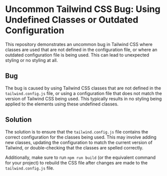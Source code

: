 # Uncommon Tailwind CSS Bug: Using Undefined Classes or Outdated Configuration

This repository demonstrates an uncommon bug in Tailwind CSS where classes are used that are not defined in the configuration file, or where an outdated configuration file is being used. This can lead to unexpected styling or no styling at all.

## Bug

The bug is caused by using Tailwind CSS classes that are not defined in the `tailwind.config.js` file, or using a configuration file that does not match the version of Tailwind CSS being used.  This typically results in no styling being applied to the elements using these undefined classes.

## Solution

The solution is to ensure that the `tailwind.config.js` file contains the correct configuration for the classes being used. This may involve adding new classes, updating the configuration to match the current version of Tailwind, or double-checking that the classes are spelled correctly.

Additionally, make sure to run `npm run build` (or the equivalent command for your project) to rebuild the CSS file after changes are made to the `tailwind.config.js` file.